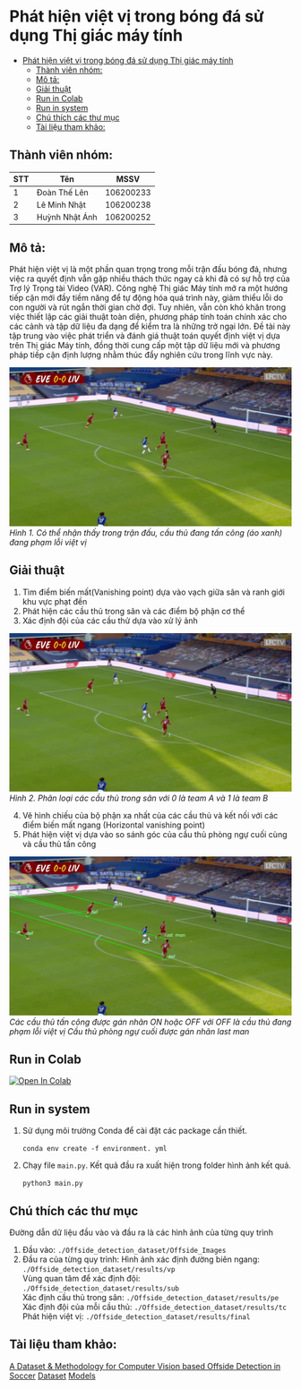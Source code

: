 # Phát hiện việt vị trong bóng đá sử dụng Thị giác máy tính

- [Phát hiện việt vị trong bóng đá sử dụng Thị giác máy tính](#phát-hiện-việt-vị-trong-bóng-đá-sử-dụng-thị-giác-máy-tính)
  - [Thành viên nhóm:](#thành-viên-nhóm)
  - [Mô tả:](#mô-tả)
  - [Giải thuật](#giải-thuật)
  - [Run in Colab](#run-in-colab)
  - [Run in system](#run-in-system)
  - [Chú thích các thư mục](#chú-thích-các-thư-mục)
  - [Tài liệu tham khảo:](#tài-liệu-tham-khảo)
## Thành viên nhóm:
|STT|Tên|MSSV|
|---|---|---|
| 1  |Đoàn Thế Lên|106200233|
| 2  |Lê Minh Nhật|106200238|
| 3  |Huỳnh Nhật Ánh|106200252|

## Mô tả:
Phát hiện việt vị là một phần quan trọng trong mỗi trận đấu bóng đá, nhưng việc ra quyết định vẫn gặp nhiều thách thức ngay cả khi đã có sự hỗ trợ của Trợ lý Trọng tài Video (VAR). Công nghệ Thị giác Máy tính mở ra một hướng tiếp cận mới đầy tiềm năng để tự động hóa quá trình này, giảm thiểu lỗi do con người và rút ngắn thời gian chờ đợi. Tuy nhiên, vẫn còn khó khăn trong việc thiết lập các giải thuật toàn diện, phương pháp tính toán chính xác cho các cảnh và tập dữ liệu đa dạng để kiểm tra là những trở ngại lớn. Đề tài này tập trung vào việc phát triển và đánh giá thuật toán quyết định việt vị dựa trên Thị giác Máy tính, đồng thời cung cấp một tập dữ liệu mới và phương pháp tiếp cận định lượng nhằm thúc đẩy nghiên cứu trong lĩnh vực này.

![](images/25_or.jpg)
*Hình 1. Có thể nhận thấy trong trận đấu, cầu thủ đang tấn công (áo xanh) đang phạm lỗi việt vị*

## Giải thuật


1. Tìm điểm biến mất(Vanishing point) dựa vào vạch giữa sân và ranh giới khu vực phạt đền
2. Phát hiện các cầu thủ trong sân và các điểm bộ phận cơ thể
3. Xác định đội của các cầu thử dựa vào xử lý ảnh

![](images/25_tc.jpg)
*Hình 2. Phân loại các cầu thủ trong sân với 0 là team A và 1 là team B*


4. Vẽ hình chiếu của bộ phận xa nhất của các cầu thủ và kết nối với các điểm biến mất ngang (Horizontal vanishing point)
5. Phát hiện việt vị dựa vào so sánh góc của cầu thủ phòng ngự cuối cùng và cầu thủ tấn công

![](images/25_1_final.jpg)
*Các cầu thủ tấn công được gán nhãn ON hoặc OFF với OFF là cầu thủ đang phạm lỗi việt vị Cầu thủ phòng ngự cuối được gán nhãn last man*
## Run in Colab
[![Open In Colab](https://colab.research.google.com/assets/colab-badge.svg)](https://colab.research.google.com/drive/1SR3bBqcDnYhNZ_dszJZDorJxyBIrSl0C?usp=sharing)

## Run in system
1. Sử dụng môi trường Conda để cài đặt các package cần thiết.

    ```conda env create -f environment. yml```

2. Chạy file  ```main.py```. Kết quả đầu ra xuất hiện trong folder hình ảnh kết quả.

    ``` python3 main.py ```
## Chú thích các thư mục
Đường dẫn dữ liệu đầu vào và đầu ra là các hình ảnh của từng quy trình
1. Đầu vào: ```./Offside_detection_dataset/Offside_Images```
2. Đầu ra của từng quy trình: 
Hình ảnh xác định đường biên ngang: ```./Offside_detection_dataset/results/vp```\
Vùng quan tâm để xác định đội: ```./Offside_detection_dataset/results/sub```\
Xác định cầu thủ trong sân: ```./Offside_detection_dataset/results/pe```\
Xác định đội của mỗi cầu thủ: ```./Offside_detection_dataset/results/tc```\
Phát hiện việt vị: ```./Offside_detection_dataset/results/final```

## Tài liệu tham khảo:
[A Dataset & Methodology for Computer Vision based Offside Detection in Soccer](https://dl.acm.org/doi/10.1145/3422844.3423055)
[Dataset](https://drive.google.com/drive/folders/1TgxT-9GRB3BWice_5WHuCQ4Byev-NHFI?usp=sharing)
[Models](https://drive.google.com/drive/folders/1DW0G-zgLs3g_rf3QnWQGjQ7euCJPaOs3?usp=sharing)